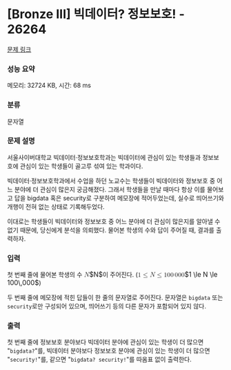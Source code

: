 # [Bronze III] 빅데이터? 정보보호! - 26264 

[문제 링크](https://www.acmicpc.net/problem/26264) 

### 성능 요약

메모리: 32724 KB, 시간: 68 ms

### 분류

문자열

### 문제 설명

<p>서울사이버대학교 빅데이터·정보보호학과는 빅데이터에 관심이 있는 학생들과 정보보호에 관심이 있는 학생들이 골고루 섞여 있는 학과이다.</p>

<p>빅데이터·정보보호학과에서 수업을 하던 노교수는 학생들이 빅데이터와 정보보호 중 어느 분야에 더 관심이 많은지 궁금해졌다. 그래서 학생들을 만날 때마다 항상 이를 물어보고 답을 bigdata 혹은 security로 구분하여 메모장에 적어두었는데, 실수로 띄어쓰기와 개행이 전혀 없는 상태로 기록해두었다.</p>

<p>이대로는 학생들이 빅데이터와 정보보호 중 어느 분야에 더 관심이 많은지를 알아낼 수 없기 때문에, 당신에게 분석을 의뢰했다. 물어본 학생의 수와 답이 주어질 때, 결과를 출력하자.</p>

### 입력 

 <p>첫 번째 줄에 물어본 학생의 수 <mjx-container class="MathJax" jax="CHTML" style="font-size: 109%; position: relative;"><mjx-math class="MJX-TEX" aria-hidden="true"><mjx-mi class="mjx-i"><mjx-c class="mjx-c1D441 TEX-I"></mjx-c></mjx-mi></mjx-math><mjx-assistive-mml unselectable="on" display="inline"><math xmlns="http://www.w3.org/1998/Math/MathML"><mi>N</mi></math></mjx-assistive-mml><span aria-hidden="true" class="no-mathjax mjx-copytext">$N$</span></mjx-container>이 주어진다. (<mjx-container class="MathJax" jax="CHTML" style="font-size: 109%; position: relative;"><mjx-math class="MJX-TEX" aria-hidden="true"><mjx-mn class="mjx-n"><mjx-c class="mjx-c31"></mjx-c></mjx-mn><mjx-mo class="mjx-n" space="4"><mjx-c class="mjx-c2264"></mjx-c></mjx-mo><mjx-mi class="mjx-i" space="4"><mjx-c class="mjx-c1D441 TEX-I"></mjx-c></mjx-mi><mjx-mo class="mjx-n" space="4"><mjx-c class="mjx-c2264"></mjx-c></mjx-mo><mjx-mn class="mjx-n" space="4"><mjx-c class="mjx-c31"></mjx-c><mjx-c class="mjx-c30"></mjx-c><mjx-c class="mjx-c30"></mjx-c></mjx-mn><mjx-mstyle><mjx-mspace style="width: 0.167em;"></mjx-mspace></mjx-mstyle><mjx-mn class="mjx-n"><mjx-c class="mjx-c30"></mjx-c><mjx-c class="mjx-c30"></mjx-c><mjx-c class="mjx-c30"></mjx-c></mjx-mn></mjx-math><mjx-assistive-mml unselectable="on" display="inline"><math xmlns="http://www.w3.org/1998/Math/MathML"><mn>1</mn><mo>≤</mo><mi>N</mi><mo>≤</mo><mn>100</mn><mstyle scriptlevel="0"><mspace width="0.167em"></mspace></mstyle><mn>000</mn></math></mjx-assistive-mml><span aria-hidden="true" class="no-mathjax mjx-copytext">$1 \le N \le 100\,000$</span></mjx-container>)</p>

<p>두 번째 줄에 메모장에 적힌 답들이 한 줄의 문자열로 주어진다. 문자열은 <code>bigdata</code> 또는 <code>security</code>로만 구성되어 있으며, 띄어쓰기 등의 다른 문자가 포함되어 있지 않다.</p>

### 출력 

 <p>첫 번째 줄에 정보보호 분야보다 빅데이터 분야에 관심이 있는 학생이 더 많으면 "<code>bigdata?</code>"를, 빅데이터 분야보다 정보보호 분야에 관심이 있는 학생이 더 많으면 "<code>security!</code>"를, 같으면 "<code>bigdata? security!</code>"를 따옴표 없이 출력한다.</p>

